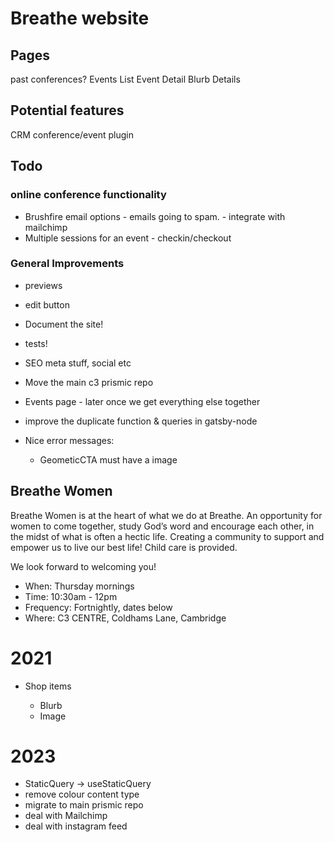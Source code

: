 # Breathe website

## Pages

past conferences?
Events List
Event Detail
Blurb
Details

## Potential features

CRM
conference/event plugin

## Todo

### online conference functionality

- Brushfire email options - emails going to spam. - integrate with mailchimp
- Multiple sessions for an event - checkin/checkout

### General Improvements

- previews
- edit button
- Document the site!
- tests!

- SEO meta stuff, social etc
- Move the main c3 prismic repo

- Events page - later once we get everything else together
- improve the duplicate function & queries in gatsby-node
- Nice error messages:
  - GeometicCTA must have a image

## Breathe Women

Breathe Women is at the heart of what we do at Breathe. An opportunity for women to come together, study God’s word and encourage each other, in the midst of what is often a hectic life. Creating a community to support and empower us to live our best life! Child care is provided.

We look forward to welcoming you!

- When: Thursday mornings
- Time: 10:30am - 12pm
- Frequency: Fortnightly, dates below
- Where: C3 CENTRE, Coldhams Lane, Cambridge

# 2021

- Shop items

  - Blurb
  - Image

# 2023

- StaticQuery -> useStaticQuery
- remove colour content type
- migrate to main prismic repo
- deal with Mailchimp
- deal with instagram feed
